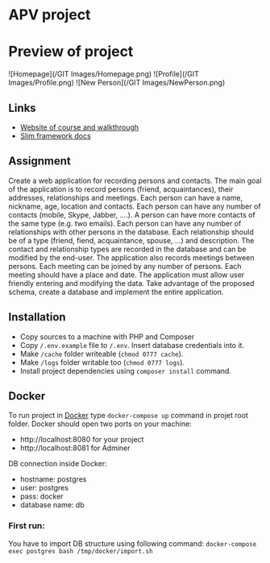 # APV project

# Preview of project
![Homepage](/GIT Images/Homepage.png)
![Profile](/GIT Images/Profile.png)
![New Person](/GIT Images/NewPerson.png)

## Links
- [Website of course and walkthrough](http://akela.mendelu.cz/~lysek/tmwa/)
- [Slim framework docs](https://www.slimframework.com/docs/)

## Assignment
Create a web application for recording persons and contacts. The main goal of
the application is to record persons (friend, acquaintances), their addresses,
relationships and meetings. Each person can have a name, nickname, age, location
and contacts. Each person can have any number of contacts (mobile, Skype,
Jabber, ….). A person can have more contacts of the same type (e.g. two emails).
Each person can have any number of relationships with other persons in the
database. Each relationship should be of a type (friend, fiend, acquaintance,
spouse, …) and description. The contact and relationship types are recorded in
the database and can be modified by the end-user. The application also records
meetings between persons. Each meeting can be joined by any number of persons.
Each meeting should have a place and date. The application must allow user
friendly entering and modifying the data. Take advantage of the proposed schema,
create a database and implement the entire application.

## Installation
- Copy sources to a machine with PHP and Composer
- Copy `/.env.example` file to `/.env`. Insert database credentials into it.
- Make `/cache` folder writeable (`chmod 0777 cache`).
- Make `/logs` folder writable too (`chmod 0777 logs`).
- Install project dependencies using `composer install` command.

## Docker
To run project in [Docker](https://www.docker.com/) type `docker-compose up` command
in projet root folder. Docker should open two ports on your machine:

- http://localhost:8080 for your project
- http://localhost:8081 for Adminer

DB connection inside Docker:

- hostname: postgres
- user: postgres
- pass: docker
- database name: db

### First run:
You have to import DB structure using following command:
`docker-compose exec postgres bash /tmp/docker/import.sh`
